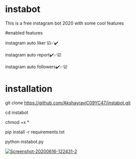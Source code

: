 # instabot
This is a free instagram bot 2020 with some cool features

#enabled features

instagram auto liker ☑️✅✔️

instagram auto report✔️✅☑️

instagram auto followers✔️✅☑️

# installation

git clone https://github.com/AkshayraviC09YC47/instabot.git

cd instabot

chmod +x *

pip install -r requirements.txt

python instabot.py


<a href="https://ibb.co/pJ20Gys"><img src="https://i.ibb.co/4PWm9dD/Screenshot-20200616-122431-2.png" alt="Screenshot-20200616-122431-2" border="0"></a>
